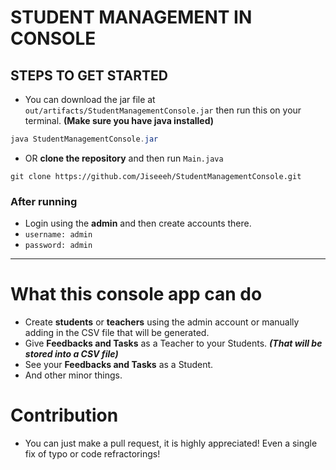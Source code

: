 # STUDENT MANAGEMENT IN CONSOLE

## STEPS TO GET STARTED
- You can download the jar file at `out/artifacts/StudentManagementConsole.jar` 
then run this on your terminal. **(Make sure you have java installed)**

```java
java StudentManagementConsole.jar
```

- OR **clone the repository** and then run `Main.java`

```git 
git clone https://github.com/Jiseeeh/StudentManagementConsole.git
```

### After running
- Login using the **admin** and then create accounts there.
- `username: admin`
- `password: admin`

---

# What this console app can do
- Create **students** or **teachers** using the admin account or manually adding in the CSV file that will be generated.
- Give **Feedbacks and Tasks** as a Teacher to your Students. ***(That will be stored into a CSV file)***
- See your **Feedbacks and Tasks** as a Student.
- And other minor things.

# Contribution
- You can just make a pull request, it is highly appreciated! Even a single fix of typo or code refractorings!
